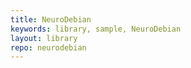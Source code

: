 ```yaml
---
title: NeuroDebian
keywords: library, sample, NeuroDebian
layout: library
repo: neurodebian
---
```

